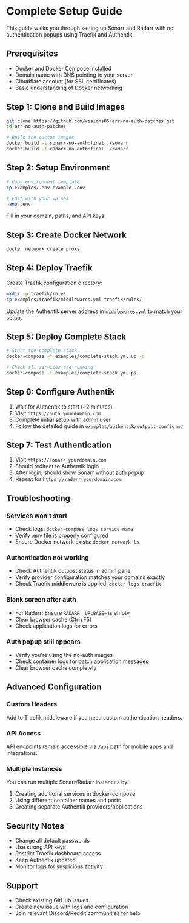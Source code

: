 # Complete Setup Guide

This guide walks you through setting up Sonarr and Radarr with no authentication popups using Traefik and Authentik.

## Prerequisites

- Docker and Docker Compose installed
- Domain name with DNS pointing to your server
- Cloudflare account (for SSL certificates)
- Basic understanding of Docker networking

## Step 1: Clone and Build Images

```bash
git clone https://github.com/visions85/arr-no-auth-patches.git
cd arr-no-auth-patches

# Build the custom images
docker build -t sonarr-no-auth:final ./sonarr
docker build -t radarr-no-auth:final ./radarr
```

## Step 2: Setup Environment

```bash
# Copy environment template
cp examples/.env.example .env

# Edit with your values
nano .env
```

Fill in your domain, paths, and API keys.

## Step 3: Create Docker Network

```bash
docker network create proxy
```

## Step 4: Deploy Traefik

Create Traefik configuration directory:
```bash
mkdir -p traefik/rules
cp examples/traefik/middlewares.yml traefik/rules/
```

Update the Authentik server address in `middlewares.yml` to match your setup.

## Step 5: Deploy Complete Stack

```bash
# Start the complete stack
docker-compose -f examples/complete-stack.yml up -d

# Check all services are running
docker-compose -f examples/complete-stack.yml ps
```

## Step 6: Configure Authentik

1. Wait for Authentik to start (~2 minutes)
2. Visit `https://auth.yourdomain.com`
3. Complete initial setup with admin user
4. Follow the detailed guide in `examples/authentik/outpost-config.md`

## Step 7: Test Authentication

1. Visit `https://sonarr.yourdomain.com`
2. Should redirect to Authentik login
3. After login, should show Sonarr without auth popup
4. Repeat for `https://radarr.yourdomain.com`

## Troubleshooting

### Services won't start
- Check logs: `docker-compose logs service-name`
- Verify .env file is properly configured
- Ensure Docker network exists: `docker network ls`

### Authentication not working
- Check Authentik outpost status in admin panel
- Verify provider configuration matches your domains exactly
- Check Traefik middleware is applied: `docker logs traefik`

### Blank screen after auth
- For Radarr: Ensure `RADARR__URLBASE=` is empty
- Clear browser cache (Ctrl+F5)
- Check application logs for errors

### Auth popup still appears
- Verify you're using the no-auth images
- Check container logs for patch application messages
- Clear browser cache completely

## Advanced Configuration

### Custom Headers
Add to Traefik middleware if you need custom authentication headers.

### API Access
API endpoints remain accessible via `/api` path for mobile apps and integrations.

### Multiple Instances
You can run multiple Sonarr/Radarr instances by:
1. Creating additional services in docker-compose
2. Using different container names and ports
3. Creating separate Authentik providers/applications

## Security Notes

- Change all default passwords
- Use strong API keys
- Restrict Traefik dashboard access
- Keep Authentik updated
- Monitor logs for suspicious activity

## Support

- Check existing GitHub issues
- Create new issue with logs and configuration
- Join relevant Discord/Reddit communities for help
